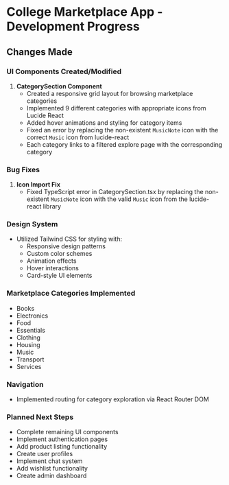 
# College Marketplace App - Development Progress

## Changes Made

### UI Components Created/Modified

1. **CategorySection Component**
   - Created a responsive grid layout for browsing marketplace categories
   - Implemented 9 different categories with appropriate icons from Lucide React
   - Added hover animations and styling for category items
   - Fixed an error by replacing the non-existent `MusicNote` icon with the correct `Music` icon from lucide-react
   - Each category links to a filtered explore page with the corresponding category

### Bug Fixes

1. **Icon Import Fix**
   - Fixed TypeScript error in CategorySection.tsx by replacing the non-existent `MusicNote` icon with the valid `Music` icon from the lucide-react library

### Design System

- Utilized Tailwind CSS for styling with:
  - Responsive design patterns
  - Custom color schemes
  - Animation effects
  - Hover interactions
  - Card-style UI elements

### Marketplace Categories Implemented

- Books
- Electronics
- Food
- Essentials
- Clothing
- Housing
- Music
- Transport
- Services

### Navigation

- Implemented routing for category exploration via React Router DOM

### Planned Next Steps

- Complete remaining UI components
- Implement authentication pages
- Add product listing functionality
- Create user profiles
- Implement chat system
- Add wishlist functionality
- Create admin dashboard
